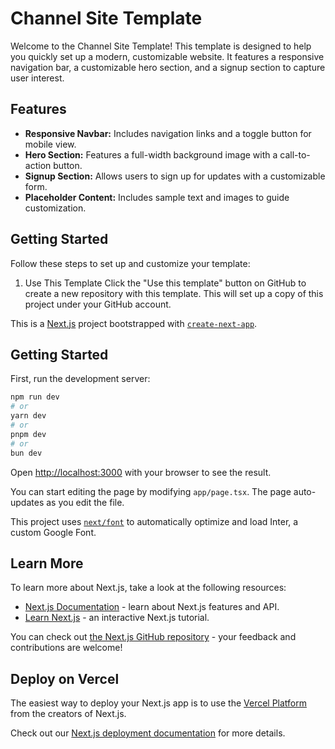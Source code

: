 
# Channel Site Template

Welcome to the Channel Site Template! This template is designed to help you quickly set up a modern, customizable website. It features a responsive navigation bar, a customizable hero section, and a signup section to capture user interest. 

## Features

- **Responsive Navbar:** Includes navigation links and a toggle button for mobile view.
- **Hero Section:** Features a full-width background image with a call-to-action button.
- **Signup Section:** Allows users to sign up for updates with a customizable form.
- **Placeholder Content:** Includes sample text and images to guide customization.

## Getting Started

Follow these steps to set up and customize your template:

1. Use This Template
Click the "Use this template" button on GitHub to create a new repository with this template. This will set up a copy of this project under your GitHub account.



This is a [Next.js](https://nextjs.org/) project bootstrapped with [`create-next-app`](https://github.com/vercel/next.js/tree/canary/packages/create-next-app).

## Getting Started

First, run the development server:

```bash
npm run dev
# or
yarn dev
# or
pnpm dev
# or
bun dev
```

Open [http://localhost:3000](http://localhost:3000) with your browser to see the result.

You can start editing the page by modifying `app/page.tsx`. The page auto-updates as you edit the file.

This project uses [`next/font`](https://nextjs.org/docs/basic-features/font-optimization) to automatically optimize and load Inter, a custom Google Font.

## Learn More

To learn more about Next.js, take a look at the following resources:

- [Next.js Documentation](https://nextjs.org/docs) - learn about Next.js features and API.
- [Learn Next.js](https://nextjs.org/learn) - an interactive Next.js tutorial.

You can check out [the Next.js GitHub repository](https://github.com/vercel/next.js/) - your feedback and contributions are welcome!

## Deploy on Vercel

The easiest way to deploy your Next.js app is to use the [Vercel Platform](https://vercel.com/new?utm_medium=default-template&filter=next.js&utm_source=create-next-app&utm_campaign=create-next-app-readme) from the creators of Next.js.

Check out our [Next.js deployment documentation](https://nextjs.org/docs/deployment) for more details.
